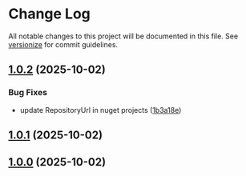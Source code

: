 # Change Log

All notable changes to this project will be documented in this file. See [versionize](https://github.com/versionize/versionize) for commit guidelines.

<a name="1.0.2"></a>
## [1.0.2](https://www.github.com/rehmanab/topica/releases/tag/v1.0.2) (2025-10-02)

### Bug Fixes

* update RepositoryUrl in nuget projects ([1b3a18e](https://www.github.com/rehmanab/topica/commit/1b3a18e3b1b795b62def7c282b168a869df480f2))

<a name="1.0.1"></a>
## [1.0.1](https://www.github.com/rehmanab/topica/releases/tag/v1.0.1) (2025-10-02)

<a name="1.0.0"></a>
## [1.0.0](https://www.github.com/rehmanab/topica/releases/tag/v1.0.0) (2025-10-02)

